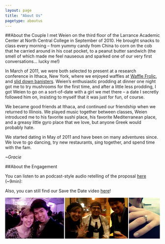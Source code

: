 ```yaml
---
layout: page
title: "About Us"
pagetype: aboutus
---
```

##About the Couple
I met Weien on the third floor of the Larrance Academic Center at North Central College in September of 2010. He brought snacks to class every morning – from yummy candy from China to corn on the cob that he carried around in his coat pocket, to a peanut butter sandwich (the smell of which made me feel nauseous and sparked one of our very first conversations… lucky me!)

In March of 2011, we were both selected to present at a research conference in Ithaca, New York, where we enjoyed waffles at [Waffle Frolic](http://www.wafflefrolicking.com/), and [slid down banisters](https://sphotos-b.xx.fbcdn.net/hphotos-ash4/250512_692685143204_7608251_n.jpg). Weien’s enthusiastic prodding at dinner one night got me to try mushrooms for the first time, and after a little less prodding, I got Weien to go on a sort-of-date with a girl we met there – a date I secretly followed him on, insisting to myself that it was just for fun, of course.

We became good friends at Ithaca, and continued our friendship when we returned to Illinois. We played music together between classes, Weien introduced me to his favorite sushi place, his favorite Mediterranean place, and a greasy little gyro place that we love, but anyone Greek would probably hate.

We started dating in May of 2011 and have been on many adventures since. We love to go dancing, try new restaurants, sing together, and spend time with the fam.

  *~Gracie*
  
##About the Engagement

You can listen to an podcast-style audio retelling of the proposal [here](engagementstory.mp3) (~9min):

Also, you can still find our Save the Date video [here](http://vimeo.com/49057034)!

![Engagement photos](engagementphotos.jpg)